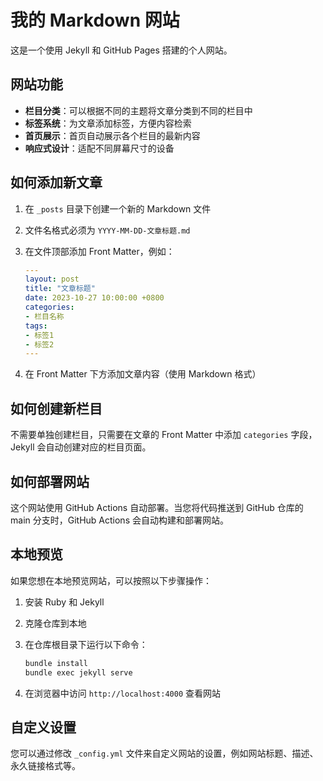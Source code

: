 # 我的 Markdown 网站

这是一个使用 Jekyll 和 GitHub Pages 搭建的个人网站。

## 网站功能

- **栏目分类**：可以根据不同的主题将文章分类到不同的栏目中
- **标签系统**：为文章添加标签，方便内容检索
- **首页展示**：首页自动展示各个栏目的最新内容
- **响应式设计**：适配不同屏幕尺寸的设备

## 如何添加新文章

1. 在 `_posts` 目录下创建一个新的 Markdown 文件
2. 文件名格式必须为 `YYYY-MM-DD-文章标题.md`
3. 在文件顶部添加 Front Matter，例如：
   
   ```yaml
   ---
   layout: post
   title: "文章标题"
   date: 2023-10-27 10:00:00 +0800
   categories:
   - 栏目名称
   tags:
   - 标签1
   - 标签2
   ---
   ```

4. 在 Front Matter 下方添加文章内容（使用 Markdown 格式）

## 如何创建新栏目

不需要单独创建栏目，只需要在文章的 Front Matter 中添加 `categories` 字段，Jekyll 会自动创建对应的栏目页面。

## 如何部署网站

这个网站使用 GitHub Actions 自动部署。当您将代码推送到 GitHub 仓库的 main 分支时，GitHub Actions 会自动构建和部署网站。

## 本地预览

如果您想在本地预览网站，可以按照以下步骤操作：

1. 安装 Ruby 和 Jekyll
2. 克隆仓库到本地
3. 在仓库根目录下运行以下命令：
   
   ```bash
   bundle install
   bundle exec jekyll serve
   ```

4. 在浏览器中访问 `http://localhost:4000` 查看网站

## 自定义设置

您可以通过修改 `_config.yml` 文件来自定义网站的设置，例如网站标题、描述、永久链接格式等。